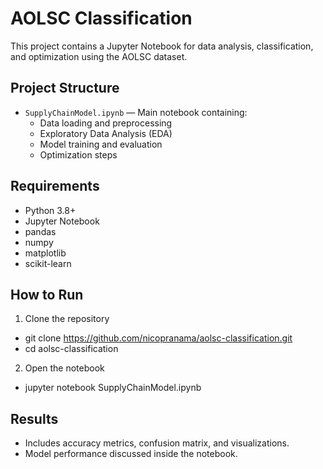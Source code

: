 # AOLSC Classification

This project contains a Jupyter Notebook for data analysis, classification, and optimization using the AOLSC dataset.

## Project Structure
- `SupplyChainModel.ipynb` — Main notebook containing:
  - Data loading and preprocessing
  - Exploratory Data Analysis (EDA)
  - Model training and evaluation
  - Optimization steps

## Requirements
- Python 3.8+
- Jupyter Notebook
- pandas
- numpy
- matplotlib
- scikit-learn

## How to Run
1. Clone the repository
- git clone https://github.com/nicopranama/aolsc-classification.git
- cd aolsc-classification

2. Open the notebook
- jupyter notebook SupplyChainModel.ipynb

## Results
- Includes accuracy metrics, confusion matrix, and visualizations.
- Model performance discussed inside the notebook.




